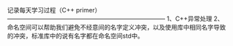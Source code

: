 记录每天学习过程（C++ primer）
——————————————————————————
1、C++异常处理
2、命名空间可以帮助我们避免不经意间的名字定义冲突，以及使用库中相同名字导致的冲突，标准库中的说有名字都在命名空间std中。
